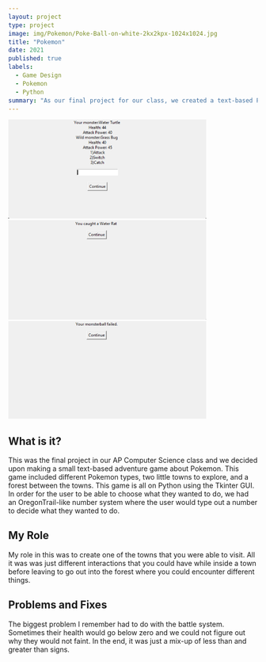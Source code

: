 ```yaml
---
layout: project
type: project
image: img/Pokemon/Poke-Ball-on-white-2kx2kpx-1024x1024.jpg
title: "Pokemon"
date: 2021
published: true
labels:
  - Game Design
  - Pokemon
  - Python
summary: "As our final project for our class, we created a text-based Pokemon adventure game."
---
```



<div class="text-center p-4">
  <img width="400px" src="../img/Pokemon/Screenshot 2023-08-31 171105.png" class="img-thumbnail" >
  <img width="400px" src="../img/Pokemon/Screenshot 2023-08-31 172119.png" class="img-thumbnail" >
  <img width="400px" src="../img/Pokemon/Screenshot 2023-08-31 172207.png" class="img-thumbnail" >
</div>

## What is it?
This was the final project in our AP Computer Science class and we decided upon making a small text-based adventure game about Pokemon. This game included different Pokemon types, two little towns to explore, and a forest between the towns. This game is all on Python using the Tkinter GUI. In order for the user to be able to choose what they wanted to do, we had an OregonTrail-like number system where the user would type out a number to decide what they wanted to do. 
## My Role
My role in this was to create one of the towns that you were able to visit. All it was was just different interactions that you could have while inside a town before leaving to go out into the forest where you could encounter different things.
## Problems and Fixes
The biggest problem I remember had to do with the battle system. Sometimes their health would go below zero and we could not figure out why they would not faint. In the end, it was just a mix-up of less than and greater than signs.
